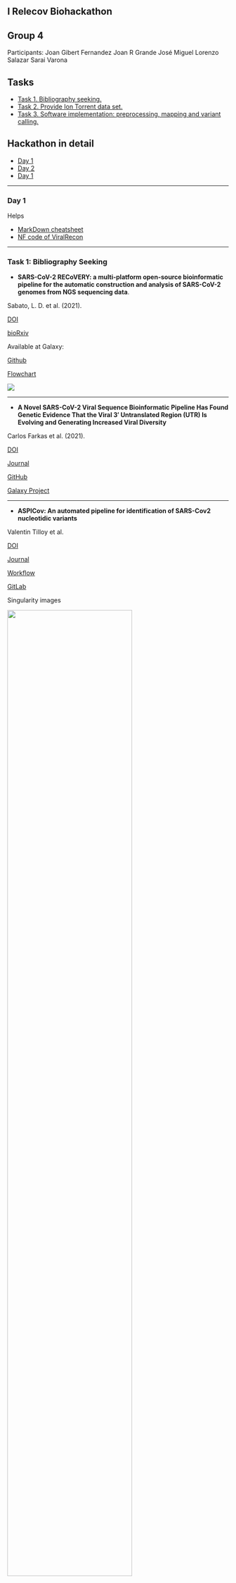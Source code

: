 <a name="home"></a>
  
## I Relecov Biohackathon
## Group 4
Participants:
Joan Gibert Fernandez
Joan R Grande
José Miguel Lorenzo Salazar
Sarai Varona

## Tasks

<ul>
  <li><a href="#BibliographySeeking">Task 1. Bibliography seeking.</a></li>
  <li><a href="#IonTorrentData">Task 2. Provide Ion Torrent data set.</a></li>
  <li><a href="#SoftwareImplementation">Task 3. Software implementation: preprocessing, mapping and variant calling.</a></li>
</ul>

## Hackathon in detail
<ul>
  <li><a href="#Day1">Day 1</a></i>
  <li><a href="#Day2">Day 2</a></i>
  <li><a href="#Day3">Day 1</a></i>
</ul>

---

<a name="Day1"></a>
### Day 1

<!-- ************************** SECTION HERE -->

Helps
- [MarkDown cheatsheet](https://www.markdownguide.org/cheat-sheet/)
- [NF code of ViralRecon](https://github.com/jlorsal/viralrecon)

---

<a name="BibliographySeeking"></a>
### Task 1: Bibliography Seeking

- **SARS-CoV-2 RECoVERY: a multi-platform open-source bioinformatic pipeline for the automatic construction and 
analysis of SARS-CoV-2 genomes from NGS sequencing data**. 

Sabato, L. D. et al. (2021).

[DOI](https://doi.org/10.1101/2021.01.16.425365)

[bioRxiv](https://www.biorxiv.org/content/10.1101/2021.01.16.425365v1)

Available at Galaxy: [](https://https//aries.iss.it)

[Github](https://github.com/aknijn/sars-cov-2-recovery)

[Flowchart](https://github.com/aknijn/sars-cov-2-recovery/blob/main/sars-cov-2-recovery.png)

<img src="../group4/images/sars-cov-2-recovery.png" />


---

- **A Novel SARS-CoV-2 Viral Sequence Bioinformatic Pipeline Has Found Genetic Evidence That the Viral 3′ Untranslated Region (UTR) Is Evolving and Generating Increased Viral Diversity**

Carlos Farkas et al. (2021).

[DOI](https://doi.org/10.3389/fmicb.2021.665041)

[Journal](https://www.frontiersin.org/articles/10.3389/fmicb.2021.665041/full)

[GitHub]( https://github.com/cfarkas/SARS-CoV-2-freebayes)

[Galaxy Project](https://usegalaxy.org/u/carlosfarkas/h/snpeffsars-cov-2)


---

- **ASPICov: An automated pipeline for identification of SARS-Cov2 nucleotidic variants**

Valentin Tilloy et al. 

[DOI](https://doi.org/10.1371/journal.pone.0262953)

[Journal](https://journals.plos.org/plosone/article?id=10.1371/journal.pone.0262953)

[Workflow](https://journals.plos.org/plosone/article/figure/image?size=large&id=10.1371/journal.pone.0262953.g001)

[GitLab](https://gitlab.com/vtilloy/aspicov)

Singularity images

<img src="../group4/images/journal.pone.0262953.g001.PNG" width="75%" />


---

- **Ion torrent-based nasopharyngeal swab metatranscriptomics in COVID-19**

Gubio S. Campos et al. (2020).

[DOI](https://doi.org/10.1016/j.jviromet.2020.113888)

[Journal]https://www.sciencedirect.com/science/article/pii/S0166093420301403)

Workflow:

<img src="../group4/images/1-s2.0-S0166093420301403-gr1_lrg.jpg" />


---

- **Comparison of Illumina MiSeq and the Ion Torrent PGM and S5 platforms for whole-genome sequencing of picornaviruses and caliciviruses**

Rachel L. Marine et atl. (2020).

[DOI](https://doi.org/10.1016/j.jviromet.2020.113865)

[Journal](https://www.sciencedirect.com/science/article/pii/S0166093420301178)

  <p align="right" dir="auto">
   <a href="#home" title="Up">
    <img src="../group4/images/home-icon.png" style="max-width: 100%;">
   </a>
 </p>
  

---
  
<!-- ************************** SECTION HERE -->

<a name="IonTorrentData"></a>
### Task 2: Ion Torrent dataset

- Use FASTQ files from IonTorrent sequencing technology (PGM and/or S5) from the HERA project as benchmarking to test Viral-Recon. We have access to FASTQ files for ten known samples provided by BU-ISCIII. We want to test:
  <ol>
    <li>The raw FASTQ files into Viral-Recon.</li>
    <li>The uBam files (some sort of raw FASTQ format file from IonTorrent).</li>
    <li>The FASTQ files with some preprocessing filtering (BQ>20).</li>
  </ol>
- Test directly with the FASTQ files provided (if any) into Viral-Recon.
- Set a BaseQuality filter (?) and other possible filters (depending on the noise within the input reads, specially in indels) in the config of Viral-Recon.
- ...

  <p align="right" dir="auto">
   <a href="#home" title="Up">
    <img src="../group4/images/home-icon.png" style="max-width: 100%;">
   </a>
 </p>
  
  
---

<!-- ************************** SECTION HERE -->
 
<a name="SoftwareImplementation"></a>
### Task 3: Software Implementation

- Check if a UBam-to-FASTQ is needed depending on the IonTorrent datasets provided.
- ...

**Tools to preprocess the Ion Torrent FASTQ files in case they are provided as BAM or uBAM**

**How to perform BAM-to-FASTQ**

> [Samtools: bam2fq](http://www.htslib.org/doc/1.1/samtools.html)

```Bash
inBAM="unsorted.bam"
outBAM="sorted.bam"

# Sort paired-end read alignment in BAM file (sort by name -n)
samtools sort -n ${inBAM} -o ${outBAM}

# Convert BAM to single FASTQ
BAM="sorted.bam"
FASTQ="output.fastq"
samtools bam2fq ${BAM} > ${FASTQ}

# Convert BAM into separate R1 and R2 FASTQ files
BAM="sorted.bam"
FASTQ1="sample_R1.fastq"
FASTQ2="sample_R2.fastq"
samtools fastq -@ 8 ${BAM} \
    -1 ${FASTQ1} \
    -2 ${FASTQ2} \
    -0 /dev/null -s /dev/null -n
```

> [BEDtools: bamtofastq](https://bedtools.readthedocs.io/en/latest/content/tools/bamtofastq.html)

```Bash
BAM="input.bam"
FASTQ1="forward.fastq"
FASTQ2="reverse.fastq"
bedtools bamtofastq -i ${BAM} -fq ${FASTQ1} -fq2 ${FASTQ2}
```

> [PICARD](http://broadinstitute.github.io/picard/command-line-overview.html#SamToFastq)
```Bash
BAM="input.bam"
FASTQ1="forward.fastq"
FASTQ2="reverse.fastq"
java -Xmx2g -jar Picard-SamToFastq.jar \
    I=${BAM} \
    F=${FASTQ1} \
    F2=${FASTQ2}

#Note, F2 to get paired-end fastq files (R1 and R2)
```

> [bamtools](https://github.com/pezmaster31/bamtools)

```Bash
BAM="input.bam"
FASTQ="output.fastq"
bamtools convert -in ${BAM} --format fastq > ${FASTQ}

# Split an interleaved FASTQ extracting reads ending with '/1' or '/2'
FASTQ="interleaved.fastq"
FASTQ1="forward.fastq"
FASTQ2="reverse.fastq"
cat ${FASTQ} | grep '^@.*/1$' -A 3 --no-group-separator > ${FASTQ1}
cat ${FASTQ} | grep '^@.*/2$' -A 3 --no-group-separator > ${FASTQ2}
```

Tools used with IonTorrent data:
- [IRMA, Iterative Refinement Meta-Assembler (from CDC)](wonder.cdc.gov/amd/flu/irma)
- [TMAP, Torrent Mapping Alignment Program (GitHub repository)](https://github.com/iontorrent/TS/tree/master/Analysis/TMAP)



  <p align="right" dir="auto">
   <a href="#home" title="Up">
    <img src="../group4/images/home-icon.png" style="max-width: 100%;">
   </a>
 </p>
  
---

<a name="Day2"></a>
### Day 2

<!-- ************************** SECTION HERE -->

> SyncUP meeting in the morning:

- To get IonTorrent output files: FASTQ, uBAM or BAM?
- Ask the HERA staff about the QC results: how many laboratories in RELECOV are producing IonTorrent data? In which format?
- If we start from BAM (already mapped reads with TMAP), we can go directly with ViralRecon?
- If we start from uBAM, try the BAM-to-FASTQ.
- If we start from FASTQ, find the corresponging BED files.
- Provide SFTP credentials to Joan to share data.
- ...
